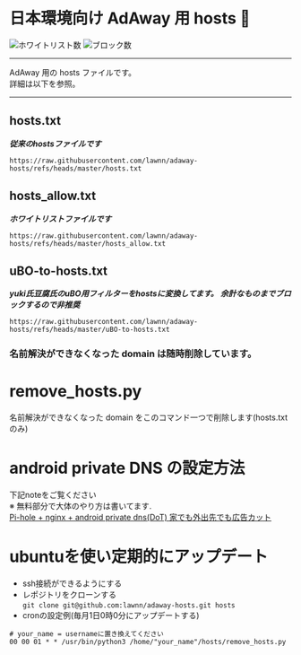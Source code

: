 # 日本環境向け AdAway 用 hosts :no_entry_sign:

![ホワイトリスト数](https://img.shields.io/badge/allow-48-brightgreen)
![ブロック数](https://img.shields.io/badge/block-13226-red)


---

AdAway 用の hosts ファイルです。  
詳細は以下を参照。

---
## hosts.txt
***従来のhostsファイルです***
```
https://raw.githubusercontent.com/lawnn/adaway-hosts/refs/heads/master/hosts.txt
```

## hosts_allow.txt
***ホワイトリストファイルです***
```
https://raw.githubusercontent.com/lawnn/adaway-hosts/refs/heads/master/hosts_allow.txt
```

## uBO-to-hosts.txt

***yuki氏豆腐氏のuBO用フィルターをhostsに変換してます。***
***余計なものまでブロックするので非推奨***
```
https://raw.githubusercontent.com/lawnn/adaway-hosts/refs/heads/master/uBO-to-hosts.txt
```


### 名前解決ができなくなった domain は随時削除しています。

# remove_hosts.py
名前解決ができなくなった domain をこのコマンド一つで削除します(hosts.txtのみ) 

# android private DNS の設定方法       
下記noteをご覧ください     
※ 無料部分で大体のやり方は書いてます.        
[Pi-hole + nginx + android private dns(DoT) 家でも外出先でも広告カット](https://note.com/shiba_memo_note/n/ncb76466a5e55)        
        
# ubuntuを使い定期的にアップデート      
 - ssh接続ができるようにする       
 - レポジトリをクローンする   
 ```git clone git@github.com:lawnn/adaway-hosts.git hosts```
 - cronの設定例(毎月1日0時0分にアップデートする)
 ```
# your_name = usernameに置き換えてください
 00 00 01 * * /usr/bin/python3 /home/"your_name"/hosts/remove_hosts.py
 ```